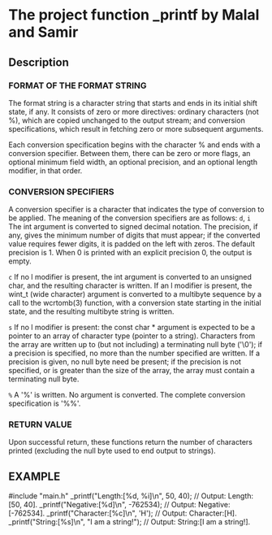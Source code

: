 # The project function _printf by Malal and Samir

## Description

### FORMAT OF THE FORMAT STRING
The format string is a character string that starts and ends in its initial shift state, if any. It consists of zero or more directives: ordinary characters (not %), which are copied unchanged to the output stream; and conversion specifications, which result in fetching zero or more subsequent arguments.

Each conversion specification begins with the character % and ends with a conversion specifier. Between them, there can be zero or more flags, an optional minimum field width, an optional precision, and an optional length modifier, in that order.

### CONVERSION SPECIFIERS
A conversion specifier is a character that indicates the type of conversion to be applied. The meaning of the conversion specifiers are as follows:
`d`, `i`      The int argument is converted to signed decimal notation.  The precision, if any, gives the minimum number of
              digits  that  must appear; if the converted value requires fewer digits, it is padded on the left with zeros.
              The default precision is 1.  When 0 is printed with an explicit precision 0, the output is empty.
              
 `c`          If no l modifier is present, the int argument is converted to an unsigned char, and the  resulting  character
              is  written.   If  an l modifier is present, the wint_t (wide character) argument is converted to a multibyte
              sequence by a call to the wcrtomb(3) function, with a conversion state starting in the initial state, and the
              resulting multibyte string is written.
              
 `s`         If  no  l modifier is present: the const char * argument is expected to be a pointer to an array of character
              type (pointer to a string).  Characters from the array are written up to (but not  including)  a  terminating
              null byte ('\0'); if a precision is specified, no more than the number specified are written.  If a precision
              is given, no null byte need be present; if the precision is not specified, or is greater than the size of the
              array, the array must contain a terminating null byte.
              
`%`           A '%' is written.  No argument is converted.  The complete conversion specification is '%%'.

### RETURN VALUE
Upon successful return, these functions return the number of characters printed (excluding the null byte used to end
       output to strings).

## EXAMPLE

#include "main.h"
_printf("Length:[%d, %i]\n", 50, 40); // Output: Length:[50, 40].
_printf("Negative:[%d]\n", -762534); // Output: Negative:[-762534].
_printf("Character:[%c]\n", 'H'); // Output: Character:[H].
_printf("String:[%s]\n", "I am a string!"); // Output: String:[I am a string!].

